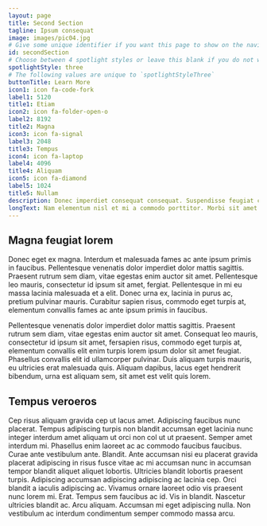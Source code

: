 ```yaml
---
layout: page
title: Second Section
tagline: Ipsum consequat
image: images/pic04.jpg
# Give some unique identifier if you want this page to show on the navigation menu
id: secondSection
# Choose between 4 spotlight styles or leave this blank if you do not want this page to be on the spotlight; to change the order in which pages appear, rename your spotlight pages prepending a number, like '1-page-name.md'
spotlightStyle: three
# The following values are unique to `spotlightStyleThree`
buttonTitle: Learn More
icon1: icon fa-code-fork
label1: 5120
title1: Etiam
icon2: icon fa-folder-open-o
label2: 8192
title2: Magna
icon3: icon fa-signal
label3: 2048
title3: Tempus
icon4: icon fa-laptop
label4: 4096
title4: Aliquam
icon5: icon fa-diamond
label5: 1024
title5: Nullam
description: Donec imperdiet consequat consequat. Suspendisse feugiat congue posuere. Nulla massa urna, fermentum eget quam aliquet.
longText: Nam elementum nisl et mi a commodo porttitor. Morbi sit amet nisl eu arcu faucibus hendrerit vel a risus. Nam a orci mi, elementum ac arcu sit amet, fermentum pellentesque et purus. Integer maximus varius lorem, sed convallis diam accumsan sed. Etiam porttitor placerat sapien, sed eleifend a enim pulvinar faucibus semper quis ut arcu. Ut non nisl a mollis est efficitur vestibulum. Integer eget purus nec nulla mattis et accumsan ut magna libero. Morbi auctor iaculis porttitor. Sed ut magna ac risus et hendrerit scelerisque. Praesent eleifend lacus in lectus aliquam porta. Cras eu ornare dui curabitur lacinia.
---
```


## Magna feugiat lorem

Donec eget ex magna. Interdum et malesuada fames ac ante ipsum primis in faucibus. Pellentesque venenatis dolor imperdiet dolor mattis sagittis. Praesent rutrum sem diam, vitae egestas enim auctor sit amet. Pellentesque leo mauris, consectetur id ipsum sit amet, fergiat. Pellentesque in mi eu massa lacinia malesuada et a elit. Donec urna ex, lacinia in purus ac, pretium pulvinar mauris. Curabitur sapien risus, commodo eget turpis at, elementum convallis fames ac ante ipsum primis in faucibus.

Pellentesque venenatis dolor imperdiet dolor mattis sagittis. Praesent rutrum sem diam, vitae egestas enim auctor sit amet. Consequat leo mauris, consectetur id ipsum sit amet, fersapien risus, commodo eget turpis at, elementum convallis elit enim turpis lorem ipsum dolor sit amet feugiat. Phasellus convallis elit id ullamcorper pulvinar. Duis aliquam turpis mauris, eu ultricies erat malesuada quis. Aliquam dapibus, lacus eget hendrerit bibendum, urna est aliquam sem, sit amet est velit quis lorem.

## Tempus veroeros

Cep risus aliquam gravida cep ut lacus amet. Adipiscing faucibus nunc placerat. Tempus adipiscing turpis non blandit accumsan eget lacinia nunc integer interdum amet aliquam ut orci non col ut ut praesent. Semper amet interdum mi. Phasellus enim laoreet ac ac commodo faucibus faucibus. Curae ante vestibulum ante. Blandit. Ante accumsan nisi eu placerat gravida placerat adipiscing in risus fusce vitae ac mi accumsan nunc in accumsan tempor blandit aliquet aliquet lobortis. Ultricies blandit lobortis praesent turpis. Adipiscing accumsan adipiscing adipiscing ac lacinia cep. Orci blandit a iaculis adipiscing ac. Vivamus ornare laoreet odio vis praesent nunc lorem mi. Erat. Tempus sem faucibus ac id. Vis in blandit. Nascetur ultricies blandit ac. Arcu aliquam. Accumsan mi eget adipiscing nulla. Non vestibulum ac interdum condimentum semper commodo massa arcu.